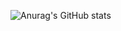 ![Anurag's GitHub stats](https://github-readme-stats.vercel.app/api?username=C4FE1&show_icons=true&theme=dracula)

